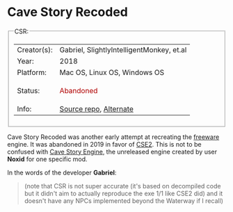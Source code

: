 # Cave Story Recoded


<fieldset>
<legend>CSR:</legend>
<table><tbody>

<tr><td>Creator(s):</td><td>Gabriel, SlightlyIntelligentMonkey, et.al</td></tr>
<tr><td>Year:</td><td>2018</td></tr>
<tr><td>Platform:</td><td>Mac OS, Linux OS, Windows OS</td></tr>
<tr><td>Status:</td><td>
<p style="color:#B00000;">Abandoned</p>
</td></tr>
<tr><td>Info:</td><td><a href="https://github.com/SlightlyIntelligentMonkey/CaveStoryRecoded">Source repo</a>, <a href="https://github.com/GabrielRavier/CaveStoryRecoded">Alternate</a></td></tr>

</tbody></table>
</fieldset>


Cave Story Recoded was another early attempt at recreating the [freeware](freeware) engine. It was abandoned in 2019 in favor of [CSE2](cse2). This is not to be confused with [Cave Story Engine](cse), the unreleased engine created by user **Noxid** for one specific mod.


In the words of the developer **Gabriel**:
> (note that CSR is not super accurate (it's based on decompiled code but it didn't aim to actually reproduce the exe 1/1 like CSE2 did) and it doesn't have any NPCs implemented beyond the Waterway if I recall)

















